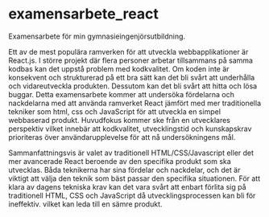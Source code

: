 # examensarbete_react

Examensarbete för min gymnasieingenjörsutbildning. 

Ett av de mest populära ramverken för att utveckla webbapplikationer är React.js. I större projekt där flera personer arbetar tillsammans på samma kodbas kan det uppstå problem med kodkvalitet. Om koden inte är konsekvent och strukturerad på ett bra sätt kan det bli svårt att underhålla och vidareutveckla produkten. Dessutom kan det bli svårt att hitta och lösa buggar. Detta examensarbete kommer att undersöka fördelarna och nackdelarna med att använda ramverket React jämfört med mer traditionella tekniker som html, css och JavaScript för att utveckla en simpel webbaserad produkt. Huvudfokus kommer ske från en utvecklares perspektiv vilket innebär att kodkvalitet, utvecklingstid och kunskapskrav prioriteras över användarupplevelse för att nå undersökningens mål.

Sammanfattningsvis är valet av traditionell HTML/CSS/Javascript eller det mer avancerade React beroende av den specifika produkt som ska utvecklas. Båda teknikerna har sina fördelar och nackdelar, och det är viktigt att välja den teknik som bäst passar den specifika situationen. För att klara av dagens tekniska krav kan det vara svårt att enbart förlita sig på traditionell HTML, CSS och JavaScript då utvecklingsprocessen kan bli för ineffektiv. vilket kan leda till en sämre produkt.

